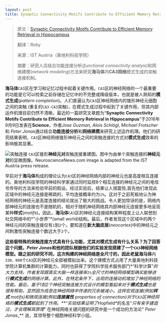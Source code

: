 ```yaml
---
layout: post
title: Synaptic Connectivity Motifs Contribute to Efficient Memory Retrieval in Hippocampus ( *突触连接样式有助于在海马体内记忆的有效检索* )
---
```

> 原文：[Synaptic Connectivity Motifs Contribute to Efficient Memory Retrieval in Hippocampus](http://neurosciencenews.com/hippocampus-synaptic-connection-memory-5027/)
> 
> 翻译：Roby
> 
> 来源：IST Austria（奥地利科技学院）
> 
> 摘要：研究人员结合功能连接分析(*functional connectivity analyis*)和网络建模(*network modeling*)方法来研究**海马体**内**CA3网络**模式生成的突触连接机制。


**海马体**`CA3`区在学习和记忆过程中起着关键作用。`CA3`区的神经网络的一个最重要的功能是它可以检索之前存储在记忆中的不完整或降级版本，也就是被人熟知的**模式生成**(*pattern completion*)。人们普遍认为`CA3`区神经网络内的锥形神经元细胞之间的突触 (重复的`CA3-CA3`突触)，在模式生成过程中起到了关键作用，但其内部运作机理目前仍然不清晰。最近的一篇研究文章题为“**Synaptic Connectivity Motifs Contribute to Efficient Memory Retrieval in Hippocampus**”于2016年9月9日发表在**Science**，作者*Jose Guzman, Alois Schlögl, Michael Frotscher*  和 *Peter Jonas*通过结合**功能连接分析**和**网络建模**来研究上述运作机理。他们的研究结果表明，`CA3`区神经网络锥形神经元之间的突触连接的方式对**模式生成**效率的影响极其显著。

![突触连接](https://www.digitbrain.science/images/synapses-hippocampus-neurosciencenews.jpg)
`CA3`区锥形**神经元对**突触连接重建图。图中为由单个突触连接的**神经元对**的显微图像。NeuroscienceNews.com image is adapted from the IST Austria press release.



早前对于**海马体**构成的理论认为`CA3`区的神经网络内部的神经元也是高度相互连接的。奥地利科技学院的神经科学家通过同时监控8个相互连接的神经元之间的电信号传导的方法来检验早前的假设。经过实验后，结果让人很震惊,首先他们发现此区域中的神经元连接是稀疏的，平均连接概率约为`1%`。这对于之前死板地认为神经网络的神经元是高度连接的结论提出了极大的挑战。令人更加惊讶的是，网络内部神经元的连接也不是随机的，相对于随机神经网络其内部神经元连接更多地呈现某种**样式**(*motifs*)。因此，**海马体**`CA3`区的神经元连接结构某种程度上让人联想到社交网络中的*"小世界"*(small world)结构。最后，作者发现这个区域中的两个神经元间的突触连接仅有`1`到`2`个。要知道在**新大脑皮层**(*neocortex*)中的神经元之间刺激性突触连接个数远大于`2`个。

**这些极特殊的突触连接方式具有什么功能，尤其对模式生成有什么关系？**为了回答这个问题，*Peter Jonas*和他的团队根据他们的实验发现搭建了一个`CA3`神经网络模型。跟之前的研究不同，这次构建的神经网络是全尺寸的，因此老鼠**海马体**内`330，000`个`CA3`区的神经元全部被模拟出来。这个建模方式占用了大量奥地利科技学院计算机集群的计算能力，同时也获得了学院科学技术服务部门*“科学计算”*的大力支持。作者发现跟真实大脑一样连接率`1%`全尺寸的神经网络模型确实能够进行**模式生成**的网络计算。此外，在特定条件下，出现的连接动机增加了神经网络的性能。最后，基于1到2个神经突触连接方式设计的模型看起来对于**模式生成**也是很有帮助，显然因为信息在神经网络中传递的冗余被减小。这样宏观连接(例如**样式** *motifs*)和微观连接(例如**连接属性** *properties of connection*)对于`CA3`区神经网络的**模式生成**都起到了作用。**“实验结果证明了*Hopfield*的名言“*只有亲手建造过，才会理解其原理*” 在神经网络关键问题的研究中是一个成功的方法论” *Peter Jonas*_** 说，其领导整个细胞神经科学小组。